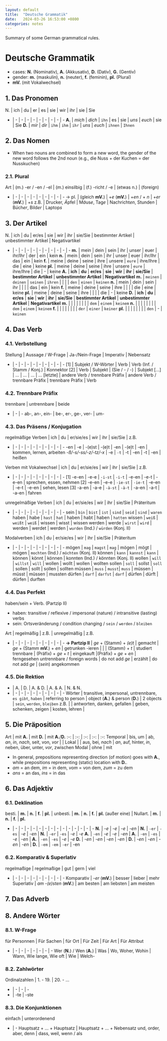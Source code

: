 ```yaml
---
layout: default
title:  "Deutsche Grammatik"
date:   2024-03-26 16:53:00 +0800
categories: notes
---
```


Summary of some German grammatical rules.

# Deutsche Grammatik
- cases: **N.** (Nominativ), **A.** (Akkusativ), **D.** (Dativ), **G.** (Gentiv)
- gender: **m.** (maskulin), **n.** (neuter), **f.** (feminin), **pl.** (Plural)
- **mV.** (mit Vokalwechsel)

## 1. Das Pronomen

N. | ich | du | er | es | sie | wir | ihr | sie | Sie 
- | - | - | - | - | - | - | - | - | -
**A.** | *mich* | *dich* | `ihn` | es | sie | *uns* | *euch* | sie | Sie
**D.** | *mir* | *dir* | `ihm` | `ihm` | `ihr` | *uns* | *euch* | `ihnen` | `Ihnen`

## 2. Das Nomen
- When two nouns are combined to form a new word, the gender of the new word follows the 2nd noun (e.g., die Nuss + der Kuchen = der Nusskuchen)

### 2.1. Plural
Art | (m.) -er / -en / -el | (m.) einsilbig | (f.) -richt / -e | (etwas n.) | (foreign)
- | - | - | - | - | - | - | - | - | -
-> pl. | (gleich **mV.**) | +*e* (**mV.**) | +*en* / + *n* | +*er* (**mV.**) | +*s*
z.B. | Drucker, *Ä*pfel | M*ä*us*e*, Tag*e* | Nachricht*en*, Stunde*n* | B*ü*ch*er*, Bild*er* | Laptop*s*

## 3. Der Artikel
N. | ich | du | er/es | sie | wir | ihr | sie/Sie | bestimmter Artikel | unbestimmter Artikel | Negativartikel
- | - | - | - | - | - | - | - | - | - | -
**m.** | mein | dein | sein | ihr | unser | euer | ihr/Ihr | der | ein | kein
**n.** | mein | dein | sein | ihr | unser | euer | ihr/Ihr | das | ein | kein
**f.** | meine | deine | seine | ihre | unsere | `eure` | ihre/Ihre | die | eine | keine
**pl.** | meine | deine | seine | ihre | unsere | `eure` | ihre/Ihre | die | - | keine
**A.** | **ich** | **du** | **er/es** | **sie** | **wir** | **ihr** | **sie/Sie** | **bestimmter Artikel** | **unbestimmter Artikel** | **Negativartikel**
**m.** | `meinen` | `deinen` | `seinen` | `ihren` | | | | `den` | `einen` | `keinen`
**n.** | mein | dein | sein | ihr | | | | das | ein | kein
**f.** | meine | deine | seine | ihre | | | | die | eine | keine
**pl.** | meine | deine | seine | ihre | | | | die | - | keine
**D.** | **ich** | **du** | **er/es** | **sie** | **wir** | **ihr** | **sie/Sie** | **bestimmter Artikel** | **unbestimmter Artikel** | **Negativartikel**
**m.** |  |  |  |  | | | | `dem` | `einem` | `keinem`
**n.** |  | | |  | | | | `dem` | `einem` | `keinem`
**f.** |  | |  |  | | | | `der` | `einer` | `keiner`
**pl.** | | | |  | | | | `den` | - | `keinen`

## 4. Das Verb
### 4.1. Verbstellung
Stellung | Aussage / W-Frage | Ja-/Nein-Frage | Imperativ | Nebensatz
- | - | - | - | - | - | - | - | - | -
[1] | Subjekt / W-Wörter | Verb | Verb (Inf. / Stamm / Konj.) | Konnektor
[2] | Verb | Subjekt | (Sie / - / -) | Subjekt
[...] | ... | ... | ... | ...
[letzte] | andere Verb / trennbare Präfix | andere Verb / trennbare Präfix | trennbare Präfix | Verb

### 4.2. Trennbare Präfix
trennbare | untrennbare | beide
- | - | -
ab-, an-, ein- | be-, er-, ge-, ver- | um-

### 4.3. Das Präsens / Konjugation
regelmäßige Verben | ich | du | er/sie/es | wir | ihr | sie/Sie | z.B.
- | - | - | - | - | - | - | - | - | -
-en | -e | -(e)st | -(e)t | -en | -(e)t | -en | kommen, lernen, arbeiten
*-ß/-s/-ss/-z/-tz/-x* | -e | `-t` |  -t | -en | -t | -en | heißen

Verben mit Vokalwechsel | ich | du | er/sie/es | wir | ihr | sie/Sie | z.B.
- | - | - | - | - | - | - | - | - | -
[1] -e-en | -e-e | `-i-st` | `-i-t` | -e-en | -e-t | -e-en | sprechen, essen, nehmen
[2] -e-en | -e-e | `-ie-st` | `-ie-t` | -e-en | -e-t | -e-en | sehen, lesen
[3] -a-en | -a-e | `-ä-st` | `-ä-t` | -a-en | -a-t | -a-en | fahren

unregelmäßige Verben | ich | du | er/sie/es | wir | ihr | sie/Sie | Präteritum
- | - | - | - | - | - | - | - | - | -
sein | `bin` | `bist` | `ist` | `sind` | `seid` | `sind` | `waren`
haben | habe | `hast` | `hat` | haben | habt | haben | `hatten`
wissen | `weiß` | `weißt` | `weiß` | wissen | wisst | wissen
werden | werde | `wirst` | `wird` | werden | werdet | werden | `wurden` (Ind.) / `würden` (Konj. II)

Modalverben | ich | du | er/sie/es | wir | ihr | sie/Sie | Präteritum
- | - | - | - | - | - | - | - | - | -
mögen | `mag` | `magst` | `mag` | mögen | mögt | mögen | `mochten` (Ind.) / `möchten` (Konj. II)
können | `kann` | `kannst` | `kann` | können | könnt | können | konnten (Ind.) / könnten (Konj. II)
wollen | `will` | `willst` | `will` | wollen | wollt | wollen | wollten
sollen | `soll` | sollst | `soll` | sollen | sollt | sollen | sollten
müssen | `muss` | `musst`| `muss` | müssen | müsst | müssen | mussten
dürfen | `darf` | `darfst` | `darf` | dürfen | dürft | dürfen | durften

### 4.4. Das Perfekt
haben/sein + Verb. (Partzip II)
- haben: transitive / reflexive / impersonal (nature) / intransitive (lasting) verbs
- sein: Ortsveränderung / condition changing / `sein` / `werden` / `bleiben`

Art | regelmäßig | z.B. | unregelmäßig | z.B.
- | - | - | - | - | - | - | - | - | -
**-> Partzip II** | *ge* + (Stamm) + *(e)t* | gemacht | *ge* + (Stamm **mV.**) + *en* | getrunken
-ieren | | | (Stamm) + *t* | studiert
trennbare | (Präfix) + *ge* + *t* | eingekauft |(Präfix) + *ge* + *en* | ferngesehen
untrennbare / foreign words | do  not add *ge* | erzählt | do  not add *ge* | (*sein*) angekommen

### 4.5. Die Rektion
- | A. | D. | A. & D. | A. & A. | N. & N.
- | - | - | - | - | - | - | - | - | -
Wörter | transitive, impersonal, untrennbare, `es gibt`, `haben` | referring to person | object (**A.**) & person (**D.**) | 2 objects | `sein`, `werden`, `bleiben` 
z.B. | | antworten, danken, gefallen | geben, schenken, zeigen | kosten, lehren | 

## 5. Die Präposition
Art | mit **A.** | mit **D.** | mit **A.**/**D.**
:-: | :-:  | :-:  | :-:   | :-: 
Temporal | bis, um | ab, *an*, *in*, *nach*, seit, von, *vor* |  | 
Lokal | | aus, bei, *nach* | *an*, auf, hinter, *in*, neben, über, unter, *vor*, zwischen
Modal | ohne | mit

- In general, prepositions representing direction (of motion) goes with **A.**, while prepositions representing (static) location with **D.**.
- *am* = an dem, *im* = in dem, *vom* = von dem, *zum* = zu dem
- *ans* = an das, *ins* = in das

## 6. Das Adjektiv
### 6.1. Deklination
besti. | **m.** | **n.** | **f.** | **pl.**  | unbesti. | **m.** | **n.** | **f.** | **pl.** (außer eine) |  Nullart. | **m.** | **n.** | **f.** | **pl.** 
- | - | - | - | - | - | - | - | - | - | - | - | - | - | -
**N.** | -*e* | -*e* | -*e* | -*en* | **N.** | `-er` | `-es` | -*e* | -*en* | **N.**  | `-er` | `-es` | -*e* | -*e* 
**A.** | `-en` | -*e* | -*e* | -*en* | **A.** | `-en` | `-es` | -*e* | -*en* | **A.** | `-en` | `-es` | -*e* | -*e* 
**D.** | -*en* | -*en* | -*en* | -*en* |  **D.** | -*en* | -*en* | -*en* | -*en* | **D.** | `-em` | `-em` | `-er` | -en 

### 6.2. Komparativ & Superlativ
regelmaßige | regelmaßige | gut | gern | viel
- | - | - | - | - | - | - | - | - | -
Komparativ | -*er* (**mV.**) | besser | lieber | mehr
Superlativ | *am* -*(e)sten* (**mV.**) | am besten | am liebsten | am meisten

## 7. Das Adverb

## 8. Andere Wörter
### 8.1. W-Frage
für Personnen | Für Sachen | für Ort | Für Zeit | Für Art | Für Attribut
- | - | - | - | - | - | - | - 
Wer (**N.**) / Wen (**A.**) | Was | Wo, Woher, Wohin | Wann, Wie lange, Wie oft | Wie | Welch-

### 8.2. Zahlwörter
Ordinalzahlen | 1. - 19. | 20. - ...
- | - | - | - 
- | -te | -ste

### 8.3. Die Konjunktionen
einfach | unterordenend
- | - 
Hauptsatz + ... + Hauptsatz | Hauptsatz + ... + Nebensatz
und, order, aber, denn | dass, weil, wenn / als


